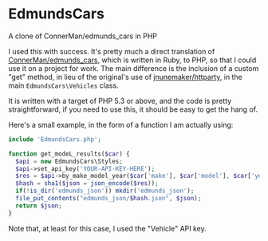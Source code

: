 EdmundsCars
===========

A clone of ConnerMan/edmunds_cars in PHP

I used this with success. It's pretty much a direct translation of
[ConnerMan/edmunds_cars](https://github.com/ConnerMan/edmunds_cars),
which is written in Ruby, to PHP, so that I could use it on a project for work.
The main difference is the inclusion of a custom "get" method,
in lieu of the original's use of
[jnunemaker/httparty](https://github.com/jnunemaker/httparty), in
the main `EdmundsCars\Vehicles` class.

It is written with a target of PHP 5.3 or above, and the code is pretty straightforward,
if you need to use this, it should be easy to get the hang of.

Here's a small example, in the form of a function I am actually using:

```php
include 'EdmundsCars.php';

function get_modeL_results($car) {
  $api = new EdmundsCars\Styles;
  $api->set_api_key('YOUR-API-KEY-HERE');
  $res = $api->by_make_model_year($car['make'], $car['model'], $car['year']);
  $hash = sha1($json = json_encode($res));
  if(!is_dir('edmunds_json')) mkdir('edmunds_json');
  file_put_contents("edmunds_json/$hash.json", $json);
  return $json;
}

```

Note that, at least for this case, I used the "Vehicle" API key.
